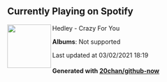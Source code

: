 ## Currently Playing on Spotify

[<img align="left" width="100" src="https://i.scdn.co/image/ab67616d0000b273a580073c2d23b9907a74c1b1">](https://open.spotify.com/album/6ixtp901UtxzxN81ErCYbO)

Hedley - Crazy For You

**Albums**: Not supported

Last updated at 03/02/2021 18:19

#### Generated with [20chan/github-now](https://github.com/20chan/github-now)


<!--
**20chan/20chan** is a ✨ _special_ ✨ repository because its `README.md` (this file) appears on your GitHub profile.

Here are some ideas to get you started:

- 🔭 I’m currently working on ...
- 🌱 I’m currently learning ...
- 👯 I’m looking to collaborate on ...
- 🤔 I’m looking for help with ...
- 💬 Ask me about ...
- 📫 How to reach me: ...
- 😄 Pronouns: ...
- ⚡ Fun fact: ...
-->
